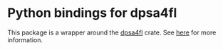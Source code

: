 
# Python bindings for dpsa4fl
This package is a wrapper around the [dpsa4fl](https://github.com/dpsa-project/dpsa4fl) crate.
See [here](https://github.com/dpsa-project/overview) for more information.


